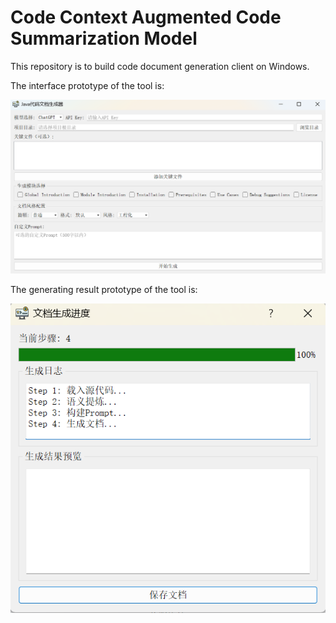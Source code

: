 # Code Context Augmented Code Summarization Model

This repository is to build code document generation client on Windows.

The interface prototype of the tool is:

![main theme prototype](./resource/figures/prototype_main.png)

The generating result prototype of the tool is:

![result prototype](./resource/figures/prototype_res.png)